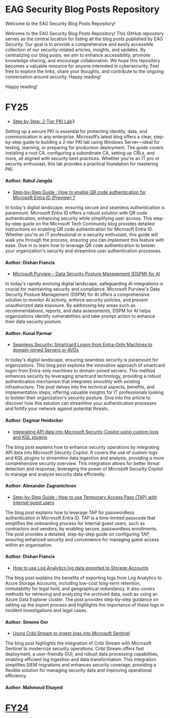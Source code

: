 # EAG Security Blog Posts Repository

Welcome to the EAG Security Blog Posts Repository!

Welcome to the EAG Security Blog Posts Repository! This GitHub repository serves as the central location for listing all the blog posts published by EAG Security. Our goal is to provide a comprehensive and easily accessible collection of our security-related articles, insights, and updates. By centralizing our blog posts, we aim to enhance accessibility, promote knowledge sharing, and encourage collaboration. We hope this repository becomes a valuable resource for anyone interested in cybersecurity. Feel free to explore the links, share your thoughts, and contribute to the ongoing conversation around security. Happy reading!

Happy reading!

# FY25

- [Step by Step: 2-Tier PKI Lab](https://techcommunity.microsoft.com/blog/microsoft-security-blog/step-by-step-2-tier-pki-lab/4413982)3

Setting up a secure PKI is essential for protecting identity, data, and communication in any enterprise. Microsoft’s latest blog offers a clear, step-by-step guide to building a 2-tier PKI lab using Windows Server—ideal for testing, learning, or preparing for production deployment. The guide covers installing a root CA, configuring a subordinate CA, setting up CRLs, and more, all aligned with security best practices. Whether you're an IT pro or security enthusiast, this lab provides a practical foundation for mastering PKI.

#### Author: Rahul Jangda

- [Step-by-Step Guide : How to enable QR code authentication for Microsoft Entra ID (Preview) ?](https://techcommunity.microsoft.com/blog/itopstalkblog/step-by-step-guide--how-to-enable-qr-code-authentication-for-microsoft-entra-id-/4393286)

In today's digital landscape, ensuring secure and seamless authentication is paramount. Microsoft Entra ID offers a robust solution with QR code authentication, enhancing security while simplifying user access. This step-by-step guide on the Microsoft Tech Community blog provides detailed instructions on enabling QR code authentication for Microsoft Entra ID. Whether you're an IT professional or a security enthusiast, this guide will walk you through the process, ensuring you can implement this feature with ease. Dive in to learn how to leverage QR code authentication to bolster your organization's security and streamline user authentication processes.

#### Author: Dishan Francis

- [Microsoft Purview – Data Security Posture Management (DSPM) for AI](https://techcommunity.microsoft.com/blog/azurepurviewblog/microsoft-purview-%E2%80%93-data-security-posture-management-dspm-for-ai/4394685)

In today's rapidly evolving digital landscape, safeguarding AI integrations is crucial for maintaining security and compliance. Microsoft Purview's Data Security Posture Management (DSPM) for AI offers a comprehensive solution to monitor AI activity, enforce security policies, and prevent unauthorized data exposure. By addressing key areas such as recommendations, reports, and data assessments, DSPM for AI helps organizations identify vulnerabilities and take prompt action to enhance their data security posture. 

#### Author: Kunal Parmar

- [Seamless Security: Smartcard Logon from Entra-Only Machines to domain-joined Servers or AVDs](https://techcommunity.microsoft.com/blog/coreinfrastructureandsecurityblog/seamless-security-smartcard-logon-from-entra-only-machines-to-domain-joined-serv/4381789)

In today's digital landscape, ensuring seamless security is paramount for organizations. This blog post explores the innovative approach of smartcard logon from Entra-only machines to domain-joined servers. This method enhances security by leveraging smartcard technology, providing a robust authentication mechanism that integrates smoothly with existing infrastructure. The post delves into the technical aspects, benefits, and implementation steps, offering valuable insights for IT professionals looking to bolster their organization's security posture. Dive into the article to discover how this solution can streamline your authentication processes and fortify your network against potential threats.

#### Author: Dagmar Heidecker

- [Integrating API data into Microsoft Security Copilot using custom logs and KQL plugins](https://techcommunity.microsoft.com/blog/microsoft-security-blog/integrating-api-data-into-microsoft-security-copilot-using-custom-logs-and-kql-p/4382024?previewMessage=true)

The blog post explains how to enhance security operations by integrating API data into Microsoft Security Copilot. It covers the use of custom logs and KQL plugins to streamline data ingestion and analysis, providing a more comprehensive security overview. This integration allows for better threat detection and response, leveraging the power of Microsoft Security Copilot to manage and analyze security data efficiently.

#### Author: Alexander Zagranichnov

- [Step-by-Step Guide : How to use Temporary Access Pass (TAP) with internal guest users](https://techcommunity.microsoft.com/blog/itopstalkblog/step-by-step-guide--how-to-use-temporary-access-pass-tap-with-internal-guest-use/4365541)

The blog post explains how to leverage TAP for passwordless authentication in Microsoft Entra ID. TAP is a time-limited passcode that simplifies the onboarding process for internal guest users, such as contractors and vendors, by enabling secure, passwordless enrollments. The post provides a detailed, step-by-step guide on configuring TAP, ensuring enhanced security and convenience for managing guest access within an organisation.

#### Author: Dishan Francis

- [How to use Log Analytics log data exported to Storage Accounts](https://techcommunity.microsoft.com/blog/microsoft-security-blog/how-to-use-log-analytics-log-data-exported-to-storage-accounts/4264045)

The blog post explains the benefits of exporting logs from Log Analytics to Azure Storage Accounts, including low-cost long-term retention, immutability for legal hold, and geographical redundancy. It also covers methods for retrieving and analyzing the archived data, such as using an Azure Data Explorer cluster. The post provides step-by-step guidance on setting up the export process and highlights the importance of these logs in incident investigations and legal cases.

#### Author: Simone Oor

- [Using Cribl Stream to ingest logs into Microsoft Sentinel](https://techcommunity.microsoft.com/blog/microsoftsentinelblog/using-cribl-stream-to-ingest-logs-into-microsoft-sentinel/4179790)

The blog post highlights the integration of Cribl Stream with Microsoft Sentinel to modernize security operations. Cribl Stream offers fast deployment, a user-friendly GUI, and robust data processing capabilities, enabling efficient log ingestion and data transformation. This integration simplifies SIEM migrations and enhances security coverage, providing a flexible solution for managing security data and improving operational efficiency.

#### Author: Mahmoud Elsayed

# [FY24](FY24.md)
